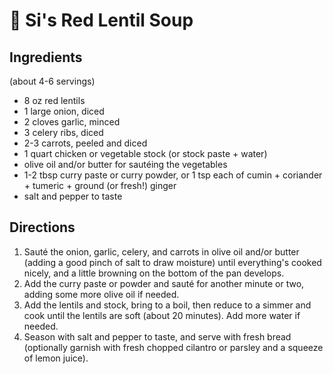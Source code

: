 # 🥣 Si's Red Lentil Soup

## Ingredients

(about 4-6 servings)

- 8 oz red lentils
- 1 large onion, diced
- 2 cloves garlic, minced
- 3 celery ribs, diced
- 2-3 carrots, peeled and diced
- 1 quart chicken or vegetable stock (or stock paste + water)
- olive oil and/or butter for sautéing the vegetables
- 1-2 tbsp curry paste or curry powder, or 1 tsp each of cumin + coriander +
  tumeric + ground (or fresh!) ginger
- salt and pepper to taste

## Directions

1. Sauté the onion, garlic, celery, and carrots in olive oil and/or butter
   (adding a good pinch of salt to draw moisture) until everything's cooked
   nicely, and a little browning on the bottom of the pan develops.
2. Add the curry paste or powder and sauté for another minute or two, adding
   some more olive oil if needed.
3. Add the lentils and stock, bring to a boil, then reduce to a simmer and cook
   until the lentils are soft (about 20 minutes). Add more water if needed.
4. Season with salt and pepper to taste, and serve with fresh bread (optionally
   garnish with fresh chopped cilantro or parsley and a squeeze of lemon juice).
